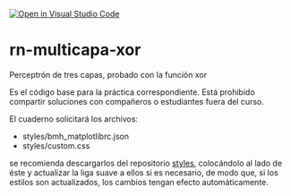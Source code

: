 [![Open in Visual Studio Code](https://classroom.github.com/assets/open-in-vscode-c66648af7eb3fe8bc4f294546bfd86ef473780cde1dea487d3c4ff354943c9ae.svg)](https://classroom.github.com/online_ide?assignment_repo_id=10254346&assignment_repo_type=AssignmentRepo)
# rn-multicapa-xor
Perceptrón de tres capas, probado con la función xor

Es el código base para la práctica correspondiente.
Está prohibido compartir soluciones con compañeros o estudiantes fuera del curso.

El cuaderno solicitará los archivos:
* styles/bmh_matplotlibrc.json
* styles/custom.css

se recomienda descargarlos del repositorio [styles](https://github.com/computacion-ciencias/styles.git), colocándolo al lado de éste y actualizar la liga suave a ellos si es necesario, de modo que, si los estilos son actualizados, los cambios tengan efecto automáticamente.
